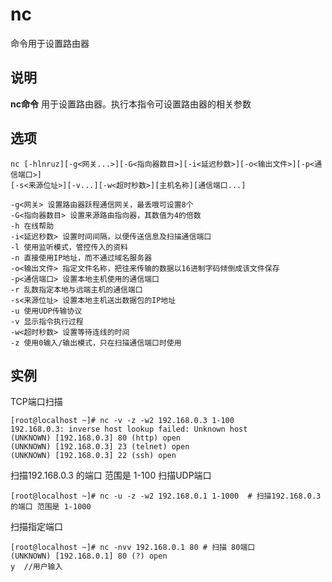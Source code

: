 nc
===

命令用于设置路由器

## 说明

**nc命令** 用于设置路由器。执行本指令可设置路由器的相关参数

## 选项

```
nc [-hlnruz][-g<网关...>][-G<指向器数目>][-i<延迟秒数>][-o<输出文件>][-p<通信端口>]
[-s<来源位址>][-v...][-w<超时秒数>][主机名称][通信端口...]
```

  

```
-g<网关> 设置路由器跃程通信网关，最丢哦可设置8个
-G<指向器数目> 设置来源路由指向器，其数值为4的倍数
-h 在线帮助
-i<延迟秒数> 设置时间间隔，以便传送信息及扫描通信端口
-l 使用监听模式，管控传入的资料
-n 直接使用IP地址，而不通过域名服务器
-o<输出文件> 指定文件名称，把往来传输的数据以16进制字码倾倒成该文件保存
-p<通信端口> 设置本地主机使用的通信端口
-r 乱数指定本地与远端主机的通信端口
-s<来源位址> 设置本地主机送出数据包的IP地址
-u 使用UDP传输协议
-v 显示指令执行过程
-w<超时秒数> 设置等待连线的时间
-z 使用0输入/输出模式，只在扫描通信端口时使用
```

## 实例

TCP端口扫描

```
[root@localhost ~]# nc -v -z -w2 192.168.0.3 1-100 
192.168.0.3: inverse host lookup failed: Unknown host
(UNKNOWN) [192.168.0.3] 80 (http) open
(UNKNOWN) [192.168.0.3] 23 (telnet) open
(UNKNOWN) [192.168.0.3] 22 (ssh) open
```

扫描192.168.0.3 的端口 范围是 1-100
扫描UDP端口

```
[root@localhost ~]# nc -u -z -w2 192.168.0.1 1-1000  # 扫描192.168.0.3 的端口 范围是 1-1000
```

扫描指定端口

```
[root@localhost ~]# nc -nvv 192.168.0.1 80 # 扫描 80端口
(UNKNOWN) [192.168.0.1] 80 (?) open
y  //用户输入
```


